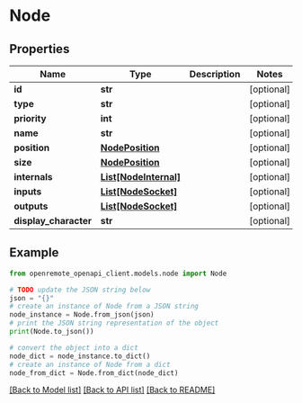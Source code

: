 # Node


## Properties

Name | Type | Description | Notes
------------ | ------------- | ------------- | -------------
**id** | **str** |  | [optional] 
**type** | **str** |  | [optional] 
**priority** | **int** |  | [optional] 
**name** | **str** |  | [optional] 
**position** | [**NodePosition**](NodePosition.md) |  | [optional] 
**size** | [**NodePosition**](NodePosition.md) |  | [optional] 
**internals** | [**List[NodeInternal]**](NodeInternal.md) |  | [optional] 
**inputs** | [**List[NodeSocket]**](NodeSocket.md) |  | [optional] 
**outputs** | [**List[NodeSocket]**](NodeSocket.md) |  | [optional] 
**display_character** | **str** |  | [optional] 

## Example

```python
from openremote_openapi_client.models.node import Node

# TODO update the JSON string below
json = "{}"
# create an instance of Node from a JSON string
node_instance = Node.from_json(json)
# print the JSON string representation of the object
print(Node.to_json())

# convert the object into a dict
node_dict = node_instance.to_dict()
# create an instance of Node from a dict
node_from_dict = Node.from_dict(node_dict)
```
[[Back to Model list]](../README.md#documentation-for-models) [[Back to API list]](../README.md#documentation-for-api-endpoints) [[Back to README]](../README.md)


